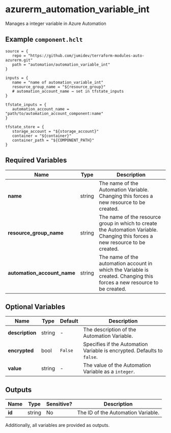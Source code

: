 # azurerm_automation_variable_int

Manages a integer variable in Azure Automation

## Example `component.hclt`

```hcl
source = {
   repo = "https://github.com/jumidev/terraform-modules-auto-azurerm.git" 
   path = "automation/automation_variable_int" 
}

inputs = {
   name = "name of automation_variable_int" 
   resource_group_name = "${resource_group}" 
   # automation_account_name → set in tfstate_inputs
}

tfstate_inputs = {
   automation_account_name = "path/to/automation_account_component:name" 
}

tfstate_store = {
   storage_account = "${storage_account}" 
   container = "${container}" 
   container_path = "${COMPONENT_PATH}" 
}

```

## Required Variables

| Name | Type |  Description |
| ---- | --------- |  ----------- |
| **name** | string |  The name of the Automation Variable. Changing this forces a new resource to be created. | 
| **resource_group_name** | string |  The name of the resource group in which to create the Automation Variable. Changing this forces a new resource to be created. | 
| **automation_account_name** | string |  The name of the automation account in which the Variable is created. Changing this forces a new resource to be created. | 

## Optional Variables

| Name | Type |  Default  |  Description |
| ---- | --------- |  ----------- | ----------- |
| **description** | string |  -  |  The description of the Automation Variable. | 
| **encrypted** | bool |  `False`  |  Specifies if the Automation Variable is encrypted. Defaults to `false`. | 
| **value** | string |  -  |  The value of the Automation Variable as a `integer`. | 



## Outputs

| Name | Type | Sensitive? | Description |
| ---- | ---- | --------- | --------- |
| **id** | string | No  | The ID of the Automation Variable. | 

Additionally, all variables are provided as outputs.
